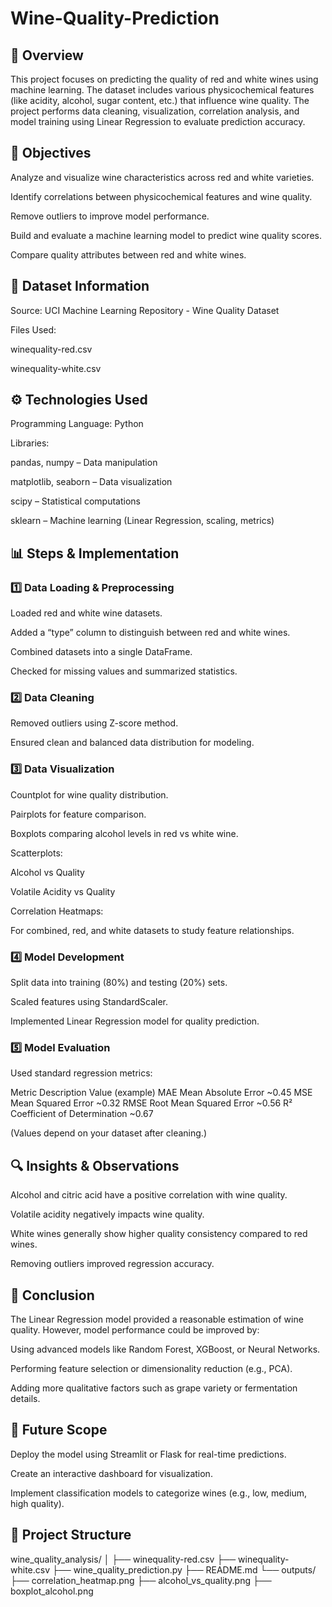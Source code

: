 # Wine-Quality-Prediction

## 📖 Overview

This project focuses on predicting the quality of red and white wines using machine learning. The dataset includes various physicochemical features (like acidity, alcohol, sugar content, etc.) that influence wine quality. The project performs data cleaning, visualization, correlation analysis, and model training using Linear Regression to evaluate prediction accuracy.

## 🎯 Objectives

Analyze and visualize wine characteristics across red and white varieties.

Identify correlations between physicochemical features and wine quality.

Remove outliers to improve model performance.

Build and evaluate a machine learning model to predict wine quality scores.

Compare quality attributes between red and white wines.

## 🧩 Dataset Information

Source: UCI Machine Learning Repository - Wine Quality Dataset

Files Used:

winequality-red.csv

winequality-white.csv

## ⚙️ Technologies Used

Programming Language: Python

Libraries:

pandas, numpy – Data manipulation

matplotlib, seaborn – Data visualization

scipy – Statistical computations

sklearn – Machine learning (Linear Regression, scaling, metrics)

## 📊 Steps & Implementation
### 1️⃣ Data Loading & Preprocessing

Loaded red and white wine datasets.

Added a “type” column to distinguish between red and white wines.

Combined datasets into a single DataFrame.

Checked for missing values and summarized statistics.

### 2️⃣ Data Cleaning

Removed outliers using Z-score method.

Ensured clean and balanced data distribution for modeling.

### 3️⃣ Data Visualization

Countplot for wine quality distribution.

Pairplots for feature comparison.

Boxplots comparing alcohol levels in red vs white wine.

Scatterplots:

Alcohol vs Quality

Volatile Acidity vs Quality

Correlation Heatmaps:

For combined, red, and white datasets to study feature relationships.

### 4️⃣ Model Development

Split data into training (80%) and testing (20%) sets.

Scaled features using StandardScaler.

Implemented Linear Regression model for quality prediction.

### 5️⃣ Model Evaluation

Used standard regression metrics:

Metric	Description	Value (example)
MAE	Mean Absolute Error	~0.45
MSE	Mean Squared Error	~0.32
RMSE	Root Mean Squared Error	~0.56
R²	Coefficient of Determination	~0.67

(Values depend on your dataset after cleaning.)

## 🔍 Insights & Observations

Alcohol and citric acid have a positive correlation with wine quality.

Volatile acidity negatively impacts wine quality.

White wines generally show higher quality consistency compared to red wines.

Removing outliers improved regression accuracy.

## 🧠 Conclusion

The Linear Regression model provided a reasonable estimation of wine quality.
However, model performance could be improved by:

Using advanced models like Random Forest, XGBoost, or Neural Networks.

Performing feature selection or dimensionality reduction (e.g., PCA).

Adding more qualitative factors such as grape variety or fermentation details.

## 🚀 Future Scope

Deploy the model using Streamlit or Flask for real-time predictions.

Create an interactive dashboard for visualization.

Implement classification models to categorize wines (e.g., low, medium, high quality).

## 📂 Project Structure
wine_quality_analysis/
│
├── winequality-red.csv
├── winequality-white.csv
├── wine_quality_prediction.py
├── README.md
└── outputs/
    ├── correlation_heatmap.png
    ├── alcohol_vs_quality.png
    ├── boxplot_alcohol.png

